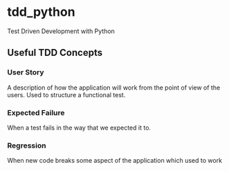 # tdd_python
Test Driven Development with Python

## Useful TDD Concepts 

### User Story ###
<p>
A description of how the application will work from the point of view of the users. 
Used to structure a functional test. 
</p> 

### Expected Failure ###
<p>
When a test fails in the way that we expected it to.
</p>

### Regression ###
<p>
When new code breaks some aspect of the application which used to work
</p>